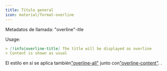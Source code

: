 ```yaml
---
title: Título general
icon: material/format-overline
---
```


Metadatos de llamada: "overline"-itle

Usage:

```md
> [!info|overline-title] The title will be displayed as overline
> Content is shown as usual
```

El estilo en sí se aplica también["overline-all"](../combined-styling/page-21.md)
junto con["overline-content"](../content-styling/page-11.md).
.

